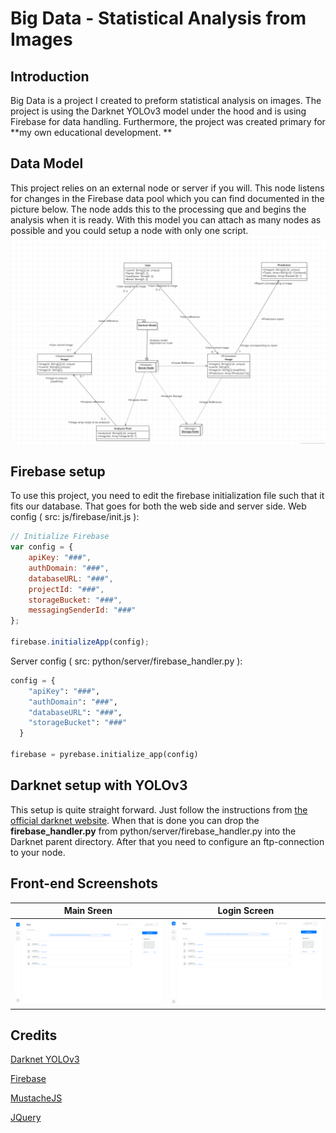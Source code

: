 # Big Data - Statistical Analysis from Images

## Introduction
Big Data is a project I created to preform statistical analysis on images. The project is using the Darknet YOLOv3 model under the hood and is using Firebase for data handling. Furthermore, the project was created primary for **my own educational development. **

## Data Model
This project relies on an external node or server if you will. This node listens for changes in the Firebase data pool which you can find documented in the picture below. The node adds this to the processing que and begins the analysis when it is ready. With this model you can attach as many nodes as possible and you could setup a node with only one script. 
![](data_model.png)

## Firebase setup
To use this project, you need to edit the firebase initialization file such that it fits our database. That goes for both the web side and server side.
Web config ( src: js/firebase/init.js ):
```js
// Initialize Firebase
var config = {
    apiKey: "###",
    authDomain: "###",
    databaseURL: "###",
    projectId: "###",
    storageBucket: "###",
    messagingSenderId: "###"
};

firebase.initializeApp(config);
```
Server config ( src: python/server/firebase_handler.py ):
```py
config = {
    "apiKey": "###",
    "authDomain": "###",
    "databaseURL": "###",
    "storageBucket": "###"
  }

firebase = pyrebase.initialize_app(config)
```

## Darknet setup with YOLOv3
This setup is quite straight forward. Just follow the instructions from [the official darknet website](https://pjreddie.com/darknet/yolo/). When that is done you can drop the **firebase_handler.py** from python/server/firebase_handler.py into the Darknet parent directory. After that you need to configure an ftp-connection to your node.

## Front-end Screenshots
| Main Sreen                    | Login Screen                 |
| ------------------------------|------------------------------|
| ![](concept_design/Main.png)  | ![](concept_design/Main.png) |

## Credits

[Darknet YOLOv3](https://pjreddie.com/darknet/)

[Firebase](https://firebase.google.com/)

[MustacheJS](https://github.com/janl/mustache.js/)

[JQuery](https://jquery.com/)

